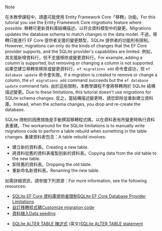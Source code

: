 
> [!NOTE]
> <span data-ttu-id="2e358-101">在本教學課程中，請盡可能使用 Entity Framework Core「移轉」功能。</span><span class="sxs-lookup"><span data-stu-id="2e358-101">For this tutorial you use the Entity Framework Core *migrations* feature where possible.</span></span> <span data-ttu-id="2e358-102">移轉可更新資料庫結構描述，以符合資料模型中的變更。</span><span class="sxs-lookup"><span data-stu-id="2e358-102">Migrations updates the database schema to match changes in the data model.</span></span> <span data-ttu-id="2e358-103">不過，移轉只能進行 EF Core 提供者支援的變更類型，SQLite 提供者的功能則有限制。</span><span class="sxs-lookup"><span data-stu-id="2e358-103">However, migrations can only do the kinds of changes that the EF Core provider supports, and the SQLite provider's capabilities are limited.</span></span> <span data-ttu-id="2e358-104">例如，其支援新增資料行，但不支援移除或變更資料行。</span><span class="sxs-lookup"><span data-stu-id="2e358-104">For example, adding a column is supported, but removing or changing a column is not supported.</span></span> <span data-ttu-id="2e358-105">如果您建立移轉來移除或變更資料行，`ef migrations add` 命令會成功，但 `ef database update` 命令會失敗。</span><span class="sxs-lookup"><span data-stu-id="2e358-105">If a migration is created to remove or change a column, the `ef migrations add` command succeeds but the `ef database update` command fails.</span></span> <span data-ttu-id="2e358-106">由於這些限制，本教學課程不會將移轉用於 SQLite 結構描述變更。</span><span class="sxs-lookup"><span data-stu-id="2e358-106">Due to these limitations, this tutorial doesn't use migrations for SQLite schema changes.</span></span> <span data-ttu-id="2e358-107">反之，當結構描述變更時，請您卸除並重新建立資料庫。</span><span class="sxs-lookup"><span data-stu-id="2e358-107">Instead, when the schema changes, you drop and re-create the database.</span></span>
>
><span data-ttu-id="2e358-108">SQLite 限制的因應措施是手動撰寫移轉程式碼，以在資料表有所變更時執行資料表重建。</span><span class="sxs-lookup"><span data-stu-id="2e358-108">The workaround for the SQLite limitations is to manually write migrations code to perform a table rebuild when something in the table changes.</span></span> <span data-ttu-id="2e358-109">重建資料表包含：</span><span class="sxs-lookup"><span data-stu-id="2e358-109">A table rebuild involves:</span></span>
>
>* <span data-ttu-id="2e358-110">建立新的資料表。</span><span class="sxs-lookup"><span data-stu-id="2e358-110">Creating a new table.</span></span>
>* <span data-ttu-id="2e358-111">將資料從舊的資料表複製到新的資料表。</span><span class="sxs-lookup"><span data-stu-id="2e358-111">Copying data from the old table to the new table.</span></span>
>* <span data-ttu-id="2e358-112">卸除舊的資料表。</span><span class="sxs-lookup"><span data-stu-id="2e358-112">Dropping the old table.</span></span>
>* <span data-ttu-id="2e358-113">重新命名新資料表。</span><span class="sxs-lookup"><span data-stu-id="2e358-113">Renaming the new table.</span></span>
>
><span data-ttu-id="2e358-114">如需詳細資訊，請參閱下列資源：</span><span class="sxs-lookup"><span data-stu-id="2e358-114">For more information, see the following resources:</span></span>
>
> * [<span data-ttu-id="2e358-115">SQLite EF Core 資料庫提供者限制</span><span class="sxs-lookup"><span data-stu-id="2e358-115">SQLite EF Core Database Provider Limitations</span></span>](/ef/core/providers/sqlite/limitations)
> * [<span data-ttu-id="2e358-116">自訂移轉程式碼</span><span class="sxs-lookup"><span data-stu-id="2e358-116">Customize migration code</span></span>](/ef/core/managing-schemas/migrations/#customize-migration-code)
> * [<span data-ttu-id="2e358-117">資料植入</span><span class="sxs-lookup"><span data-stu-id="2e358-117">Data seeding</span></span>](/ef/core/modeling/data-seeding)
  * <span data-ttu-id="2e358-118">[SQLite ALTER TABLE 陳述式](https://sqlite.org/lang_altertable.html) \(英文\)</span><span class="sxs-lookup"><span data-stu-id="2e358-118">[SQLite ALTER TABLE statement](https://sqlite.org/lang_altertable.html)</span></span>